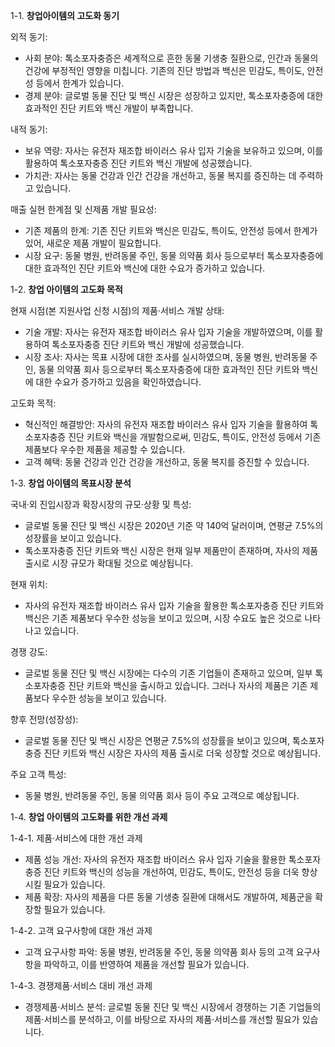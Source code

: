 1-1. **창업아이템의 고도화 동기**

외적 동기:

* 사회 분야: 톡소포자충증은 세계적으로 흔한 동물 기생충 질환으로, 인간과 동물의 건강에 부정적인 영향을 미칩니다. 기존의 진단 방법과 백신은 민감도, 특이도, 안전성 등에서 한계가 있습니다.
* 경제 분야: 글로벌 동물 진단 및 백신 시장은 성장하고 있지만, 톡소포자충증에 대한 효과적인 진단 키트와 백신 개발이 부족합니다.

내적 동기:

* 보유 역량: 자사는 유전자 재조합 바이러스 유사 입자 기술을 보유하고 있으며, 이를 활용하여 톡소포자충증 진단 키트와 백신 개발에 성공했습니다.
* 가치관: 자사는 동물 건강과 인간 건강을 개선하고, 동물 복지를 증진하는 데 주력하고 있습니다.

매출 실현 한계점 및 신제품 개발 필요성:

* 기존 제품의 한계: 기존 진단 키트와 백신은 민감도, 특이도, 안전성 등에서 한계가 있어, 새로운 제품 개발이 필요합니다.
* 시장 요구: 동물 병원, 반려동물 주인, 동물 의약품 회사 등으로부터 톡소포자충증에 대한 효과적인 진단 키트와 백신에 대한 수요가 증가하고 있습니다.

1-2. **창업 아이템의 고도화 목적**

현재 시점(본 지원사업 신청 시점)의 제품·서비스 개발 상태:

* 기술 개발: 자사는 유전자 재조합 바이러스 유사 입자 기술을 개발하였으며, 이를 활용하여 톡소포자충증 진단 키트와 백신 개발에 성공했습니다.
* 시장 조사: 자사는 목표 시장에 대한 조사를 실시하였으며, 동물 병원, 반려동물 주인, 동물 의약품 회사 등으로부터 톡소포자충증에 대한 효과적인 진단 키트와 백신에 대한 수요가 증가하고 있음을 확인하였습니다.

고도화 목적:

* 혁신적인 해결방안: 자사의 유전자 재조합 바이러스 유사 입자 기술을 활용하여 톡소포자충증 진단 키트와 백신을 개발함으로써, 민감도, 특이도, 안전성 등에서 기존 제품보다 우수한 제품을 제공할 수 있습니다.
* 고객 혜택: 동물 건강과 인간 건강을 개선하고, 동물 복지를 증진할 수 있습니다.

1-3. **창업 아이템의 목표시장 분석**

국내·외 진입시장과 확장시장의 규모·상황 및 특성:

* 글로벌 동물 진단 및 백신 시장은 2020년 기준 약 140억 달러이며, 연평균 7.5%의 성장률을 보이고 있습니다.
* 톡소포자충증 진단 키트와 백신 시장은 현재 일부 제품만이 존재하며, 자사의 제품 출시로 시장 규모가 확대될 것으로 예상됩니다.

현재 위치:

* 자사의 유전자 재조합 바이러스 유사 입자 기술을 활용한 톡소포자충증 진단 키트와 백신은 기존 제품보다 우수한 성능을 보이고 있으며, 시장 수요도 높은 것으로 나타나고 있습니다.

경쟁 강도:

* 글로벌 동물 진단 및 백신 시장에는 다수의 기존 기업들이 존재하고 있으며, 일부 톡소포자충증 진단 키트와 백신을 출시하고 있습니다. 그러나 자사의 제품은 기존 제품보다 우수한 성능을 보이고 있습니다.

향후 전망(성장성):

* 글로벌 동물 진단 및 백신 시장은 연평균 7.5%의 성장률을 보이고 있으며, 톡소포자충증 진단 키트와 백신 시장은 자사의 제품 출시로 더욱 성장할 것으로 예상됩니다.

주요 고객 특성:

* 동물 병원, 반려동물 주인, 동물 의약품 회사 등이 주요 고객으로 예상됩니다.

1-4. **창업 아이템의 고도화를 위한 개선 과제**

1-4-1. 제품·서비스에 대한 개선 과제

* 제품 성능 개선: 자사의 유전자 재조합 바이러스 유사 입자 기술을 활용한 톡소포자충증 진단 키트와 백신의 성능을 개선하여, 민감도, 특이도, 안전성 등을 더욱 향상시킬 필요가 있습니다.
* 제품 확장: 자사의 제품을 다른 동물 기생충 질환에 대해서도 개발하여, 제품군을 확장할 필요가 있습니다.

1-4-2. 고객 요구사항에 대한 개선 과제

* 고객 요구사항 파악: 동물 병원, 반려동물 주인, 동물 의약품 회사 등의 고객 요구사항을 파악하고, 이를 반영하여 제품을 개선할 필요가 있습니다.

1-4-3. 경쟁제품·서비스 대비 개선 과제

* 경쟁제품·서비스 분석: 글로벌 동물 진단 및 백신 시장에서 경쟁하는 기존 기업들의 제품·서비스를 분석하고, 이를 바탕으로 자사의 제품·서비스를 개선할 필요가 있습니다.